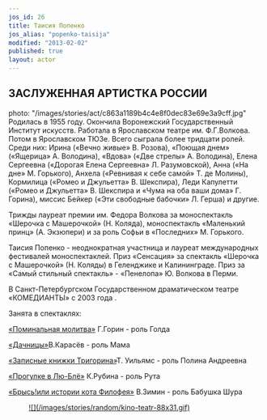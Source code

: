 ```yaml
---
jos_id: 26
title: Таисия Попенко
jos_alias: "popenko-taisija"
modified: "2013-02-02"
published: true
layout: actor
---
```


## ЗАСЛУЖЕННАЯ АРТИСТКА РОССИИ

photo: "/images/stories/act/c863a1189b4c4e8f0dec83e69e3a9cff.jpg"
Родилась в 1955 году. Окончила Воронежский Государственный Институт искусств. Работала в Ярославском театре им. Ф.Г.Волкова. Потом в Ярославском ТЮЗе. Всего сыграла более тридцати ролей. Среди них: Ирина («Вечно живые» В. Розова), «Поющая днем» («Ящерица» А. Володина), «Вдова» («Две стрелы» А. Володина), Елена Сергеевна («Дорогая Елена Сергеевна» Л. Разумовской), Анна («На дне» М. Горького), Анхела («Ревнивая к себе самой» Т. де Молины), Кормилица («Ромео и Джульетта» В. Шекспира), Леди Капулетти («Ромео и Джульетта» В. Шекспира и «Чума на оба ваши дома» Г. Горина), миссис Бейкер («Эти свободные бабочки» Л. Герша) и другие.

Трижды лауреат премии им. Федора Волкова за моноспектакль «Шерочка с Машерочкой» (Н. Коляда), моноспектакль «Маленький принц» (А. Экзюпери) и за роль Софьи в «Последних» М. Горького.

Таисия Попенко - неоднократная участница и лауреат международных фестивалей моноспектаклей. Приз «Сенсация» за спектакль «Шерочка с Машерочкой» (Н. Коляды) в Геленджике и Калининграде. Приз за «Самый стильный спектакль» - «Пенелопа» Ю. Волкова в Перми.

В Санкт-Петербургском Государственном драматическом театре «КОМЕДИАНТЫ» с 2003 года .

Занята в спектаклях:

[«Поминальная молитва»](97-pominalnaia-molitva.html) Г.Горин - роль Голда

[«Дачницы»](43-dachnici.html)В.Карасёв - роль Мама

[«Записные книжки Тригорина»](72-trigorin.html)Т. Уильямс - роль Полина Андреевна

[«Прогулке в Лю-Блё»](73-progulka-v-ly-blio.html) К.Рубина - роль Рута

[«Брысь!или истории кота Филофея»](40-bris-ili-istoria-kota-filifeia.html) В.Зимин - роль Бабушка Шура

<figure><a href="http://www.kino-teatr.ru/kino/acter/w/ros/267779/bio/">
![](/images/stories/random/kino-teatr-88x31.gif)
</a></figure>